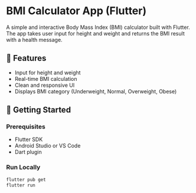 # BMI Calculator App (Flutter)

A simple and interactive Body Mass Index (BMI) calculator built with Flutter. The app takes user input for height and weight and returns the BMI result with a health message.

## 📱 Features
- Input for height and weight
- Real-time BMI calculation
- Clean and responsive UI
- Displays BMI category (Underweight, Normal, Overweight, Obese)

## 🚀 Getting Started

### Prerequisites
- Flutter SDK
- Android Studio or VS Code
- Dart plugin

### Run Locally
```bash
flutter pub get
flutter run
